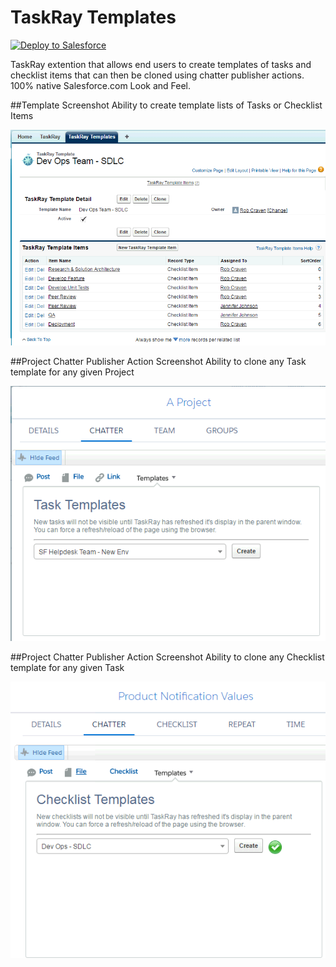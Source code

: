 TaskRay Templates
====================================
 
<a href="https://githubsfdeploy.herokuapp.com?owner=rob-craven&repo=taskray-templates">
  <img alt="Deploy to Salesforce"
       src="https://raw.githubusercontent.com/afawcett/githubsfdeploy/master/src/main/webapp/resources/img/deploy.png">
</a>

TaskRay extention that allows end users to create templates of tasks and checklist items that can then be cloned using chatter publisher actions.  100% native Salesforce.com Look and Feel. 

##Template Screenshot
Ability to create template lists of Tasks or Checklist Items

<img alt="Template Screenshot" src="https://raw.githubusercontent.com/rob-craven/taskray-templates/master/resources/img/taskray_template_checklist.png">

##Project Chatter Publisher Action Screenshot
Ability to clone any Task template for any given Project 

<img alt="Task Publisher Action" src="https://raw.githubusercontent.com/rob-craven/taskray-templates/master/resources/img/task_publisher_action.png">

##Project Chatter Publisher Action Screenshot
Ability to clone any Checklist template for any given Task 

<img alt="Checklist Publisher Action" src="https://raw.githubusercontent.com/rob-craven/taskray-templates/master/resources/img/checklist_publisher_action.png">